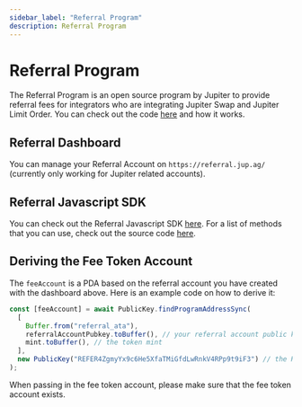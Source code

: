 ```yaml
---
sidebar_label: "Referral Program"
description: Referral Program
---
```


# Referral Program

The Referral Program is an open source program by Jupiter to provide referral fees for integrators who are integrating Jupiter Swap and Jupiter Limit Order. You can check out the code [here](https://github.com/TeamRaccoons/referral) and how it works.

## Referral Dashboard

You can manage your Referral Account on `https://referral.jup.ag/` (currently only working for Jupiter related accounts).

## Referral Javascript SDK

You can check out the Referral Javascript SDK [here](https://www.npmjs.com/package/@jup-ag/referral-sdk). For a list of methods that you can use, check out the source code [here](https://github.com/TeamRaccoons/referral/blob/main/packages/sdk/src/referral.ts).

## Deriving the Fee Token Account

The `feeAccount` is a PDA based on the referral account you have created with the dashboard above. Here is an example code on how to derive it:

```js
const [feeAccount] = await PublicKey.findProgramAddressSync(
  [
    Buffer.from("referral_ata"),
    referralAccountPubkey.toBuffer(), // your referral account public key
    mint.toBuffer(), // the token mint
  ],
  new PublicKey("REFER4ZgmyYx9c6He5XfaTMiGfdLwRnkV4RPp9t9iF3") // the Referral Program
);
```

When passing in the fee token account, please make sure that the fee token account exists.

